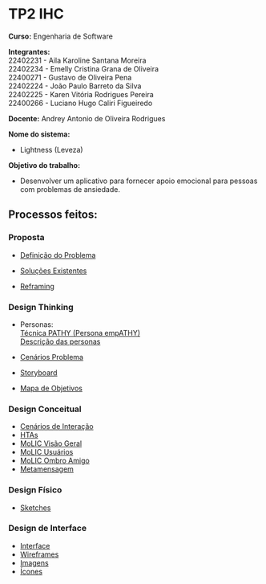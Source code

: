 # TP2 IHC

**Curso:** Engenharia de Software

**Integrantes:<br/>**
22402231 - Aila Karoline Santana Moreira     <br/>
22402234 - Emelly Cristina Grana de Oliveira <br/>
22400271 - Gustavo de Oliveira Pena          <br/>
22402224 - João Paulo Barreto da Silva       <br/>
22402225 - Karen Vitória Rodrigues Pereira   <br/>
22400266 - Luciano Hugo Caliri Figueiredo    <br/>

**Docente:** Andrey Antonio de Oliveira Rodrigues

**Nome do sistema:**
- Lightness (Leveza)<br/>

**Objetivo do trabalho:**
- Desenvolver um aplicativo para fornecer apoio emocional para pessoas com problemas de ansiedade.
## Processos feitos:<br/>

### Proposta 
- [Definição do Problema](https://github.com/ailinha01/IHC-TRABALHO/blob/ff71d6767ed5a38b32c288360ca0d0063f7bbb74/docs/1.%20Proposta/1.1%20Problemas.md)

- [Soluções Existentes](https://github.com/ailinha01/IHC-TRABALHO/blob/ff71d6767ed5a38b32c288360ca0d0063f7bbb74/docs/1.%20Proposta/1.2%20Solu%C3%A7%C3%B5es_Existentes.md
)

- [Reframing](https://github.com/ailinha01/IHC-TRABALHO/blob/ff71d6767ed5a38b32c288360ca0d0063f7bbb74/docs/1.%20Proposta/1.3%20Reframing.md)

### Design Thinking
- Personas:<br/>
[Técnica PATHY (Persona empATHY)](https://github.com/ailinha01/IHC-TRABALHO/blob/ff71d6767ed5a38b32c288360ca0d0063f7bbb74/docs/2.%20Design_Thinking/2.1%20Personas/2.1.1%20Personas_T%C3%A9cnica_PATHY.md)<br/>
[Descrição das personas](https://github.com/ailinha01/IHC-TRABALHO/blob/ff71d6767ed5a38b32c288360ca0d0063f7bbb74/docs/2.%20Design_Thinking/2.1%20Personas/2.1.2%20Personas_Descri%C3%A7%C3%A3o.md)<br/>

- [Cenários Problema](https://github.com/ailinha01/IHC-TRABALHO/blob/ff71d6767ed5a38b32c288360ca0d0063f7bbb74/docs/2.%20Design_Thinking/2.2%20Cen%C3%A1rios_Problema.md)

- [Storyboard](https://github.com/ailinha01/IHC-TRABALHO/blob/ff71d6767ed5a38b32c288360ca0d0063f7bbb74/docs/2.%20Design_Thinking/2.3%20StoryBoard.md)

- [Mapa de Objetivos](https://github.com/ailinha01/IHC-TRABALHO/blob/2bd6946f2b661ce50cb32d553eee32e3dcfcab3e/docs/2.%20Design_Thinking/2.4%20Mapa_Objetivos.md)

### Design Conceitual

- [Cenários de Interação](https://github.com/ailinha01/IHC-TRABALHO/blob/accd0db42882b3722caaee83932eb5712c115e40/docs/3.%20%20Design_Alternativas/3.1%20Design_Conceitual/3.1.1%20Cen%C3%A1rios_de_Intera%C3%A7%C3%A3o.md)
- [HTAs](https://github.com/ailinha01/IHC-TRABALHO/blob/accd0db42882b3722caaee83932eb5712c115e40/docs/3.%20%20Design_Alternativas/3.1%20Design_Conceitual/3.1.2%20HTAs.md)
- [MoLIC Visão Geral](https://github.com/ailinha01/IHC-TRABALHO/blob/accd0db42882b3722caaee83932eb5712c115e40/docs/3.%20%20Design_Alternativas/3.1%20Design_Conceitual/3.1.3%20MoLIC/3.1.3.1%20Vis%C3%A3o_Geral_MoLIC.md)
- [MoLIC Usuários](https://github.com/ailinha01/IHC-TRABALHO/blob/accd0db42882b3722caaee83932eb5712c115e40/docs/3.%20%20Design_Alternativas/3.1%20Design_Conceitual/3.1.3%20MoLIC/3.1.3.2%20MoLIC_usu%C3%A1rios.md)
- [MoLIC Ombro Amigo](https://github.com/ailinha01/IHC-TRABALHO/blob/accd0db42882b3722caaee83932eb5712c115e40/docs/3.%20%20Design_Alternativas/3.1%20Design_Conceitual/3.1.3%20MoLIC/3.1.3.3%20MoLIC_ombro_amigo.md)
- [Metamensagem](https://github.com/ailinha01/IHC-TRABALHO/blob/accd0db42882b3722caaee83932eb5712c115e40/docs/3.%20%20Design_Alternativas/3.1%20Design_Conceitual/3.1.4%20Metamensagem.md)

### Design Físico

- [Sketches](https://github.com/ailinha01/IHC-TRABALHO/blob/d3c62b82d6c2bfabc7e389a9781d5e66230e1e11/docs/3.%20%20Design_Alternativas/3.2%20Design_F%C3%ADsico/3.2.1%20Sketches.md)

### Design de Interface
- [Interface]()
- [Wireframes]()
- [Imagens]()
- [Ícones]()
